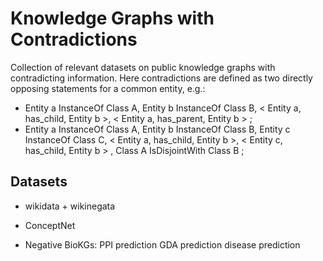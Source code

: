 # Knowledge Graphs with Contradictions

Collection of relevant datasets on public knowledge graphs with contradicting information.
Here contradictions are defined as two directly opposing statements for a common entity, e.g.:
- Entity a InstanceOf Class A, Entity b InstanceOf Class B,  < Entity a, has_child, Entity b >,  < Entity a, has_parent, Entity b > ;
- Entity a InstanceOf Class A, Entity b InstanceOf Class B, Entity c InstanceOf Class C,  < Entity a, has_child, Entity b >,  < Entity c, has_child, Entity b > , Class A IsDisjointWith Class B ;


## Datasets

- wikidata + wikinegata

- ConceptNet

- Negative BioKGs:
    PPI prediction
    GDA prediction
    disease prediction
